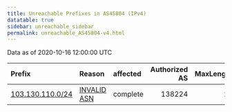```yaml
---
title: Unreachable Prefixes in AS45804 (IPv4)
datatable: true
sidebar: unreachable_sidebar
permalink: unreachable_AS45804-v4.html
---
```


Data as of 2020-10-16 12:00:00 UTC


<div class="datatable-begin"></div>

| Prefix                                                     | Reason                                                                                                  | affected   |   Authorized AS |   MaxLength | Anchor                                       |   unreachable /24s |
|:-----------------------------------------------------------|:--------------------------------------------------------------------------------------------------------|:-----------|----------------:|------------:|:---------------------------------------------|-------------------:|
| [103.130.110.0/24](https://stat.ripe.net/103.130.110.0/24) | [INVALID ASN](https://rpki-validator.ripe.net/announcement-preview?asn=AS45804&prefix=103.130.110.0/24) | complete   |          138224 |          24 | [APNIC](unreachable_APNIC_RPKI_Root-v4.html) |                  1 |

<div class="datatable-end"></div>